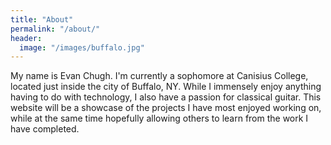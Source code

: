 ```yaml
---
title: "About"
permalink: "/about/"
header:
  image: "/images/buffalo.jpg"
---
```


My name is Evan Chugh. I'm currently a sophomore at Canisius College, located just inside the city of Buffalo, NY. While I immensely enjoy anything having to do with technology, I also have a passion for classical guitar. This website will be a showcase of the projects I have most enjoyed working on, while at the same time hopefully allowing others to learn from the work I have completed.
